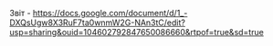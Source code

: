 Звіт - https://docs.google.com/document/d/1_-DXQsUgw8X3RuF7ta0wnmW2G-NAn3tC/edit?usp=sharing&ouid=104602792847650086660&rtpof=true&sd=true
